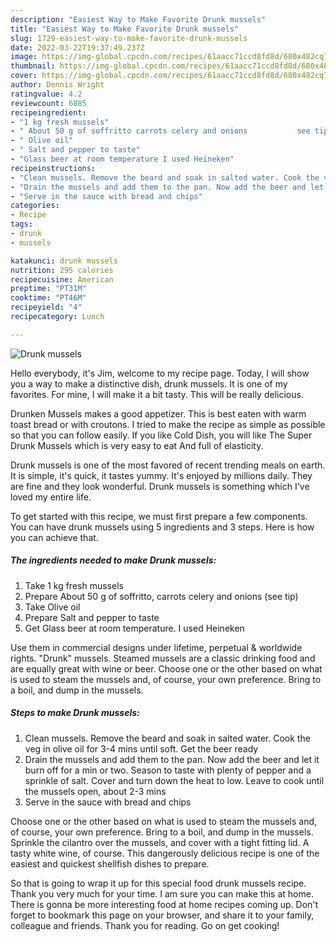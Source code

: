 ```yaml
---
description: "Easiest Way to Make Favorite Drunk mussels"
title: "Easiest Way to Make Favorite Drunk mussels"
slug: 1729-easiest-way-to-make-favorite-drunk-mussels
date: 2022-03-22T19:37:49.237Z
image: https://img-global.cpcdn.com/recipes/61aacc71ccd8fd8d/680x482cq70/drunk-mussels-recipe-main-photo.jpg
thumbnail: https://img-global.cpcdn.com/recipes/61aacc71ccd8fd8d/680x482cq70/drunk-mussels-recipe-main-photo.jpg
cover: https://img-global.cpcdn.com/recipes/61aacc71ccd8fd8d/680x482cq70/drunk-mussels-recipe-main-photo.jpg
author: Dennis Wright
ratingvalue: 4.2
reviewcount: 6885
recipeingredient:
- "1 kg fresh mussels"
- " About 50 g of soffritto carrots celery and onions           see tip"
- " Olive oil"
- " Salt and pepper to taste"
- "Glass beer at room temperature I used Heineken"
recipeinstructions:
- "Clean mussels. Remove the beard and soak in salted water. Cook the veg in olive oil for 3-4 mins until soft. Get the beer ready"
- "Drain the mussels and add them to the pan. Now add the beer and let it burn off for a min or two. Season to taste with plenty of pepper and a sprinkle of salt. Cover and turn down the heat to low. Leave to cook until the mussels open, about 2-3 mins"
- "Serve in the sauce with bread and chips"
categories:
- Recipe
tags:
- drunk
- mussels

katakunci: drunk mussels 
nutrition: 295 calories
recipecuisine: American
preptime: "PT31M"
cooktime: "PT46M"
recipeyield: "4"
recipecategory: Lunch

---
```



![Drunk mussels](https://img-global.cpcdn.com/recipes/61aacc71ccd8fd8d/680x482cq70/drunk-mussels-recipe-main-photo.jpg)

Hello everybody, it's Jim, welcome to my recipe page. Today, I will show you a way to make a distinctive dish, drunk mussels. It is one of my favorites. For mine, I will make it a bit tasty. This will be really delicious.

Drunken Mussels makes a good appetizer. This is best eaten with warm toast bread or with croutons. I tried to make the recipe as simple as possible so that you can follow easily. If you like Cold Dish, you will like The Super Drunk Mussels which is very easy to eat And full of elasticity.

Drunk mussels is one of the most favored of recent trending meals on earth. It is simple, it's quick, it tastes yummy. It's enjoyed by millions daily. They are fine and they look wonderful. Drunk mussels is something which I've loved my entire life.


To get started with this recipe, we must first prepare a few components. You can have drunk mussels using 5 ingredients and 3 steps. Here is how you can achieve that.

<!--inarticleads1-->

##### The ingredients needed to make Drunk mussels:

1. Take 1 kg fresh mussels
1. Prepare  About 50 g of soffritto, carrots celery and onions           (see tip)
1. Take  Olive oil
1. Prepare  Salt and pepper to taste
1. Get Glass beer at room temperature. I used Heineken


Use them in commercial designs under lifetime, perpetual & worldwide rights. "Drunk" mussels. Steamed mussels are a classic drinking food and are equally great with wine or beer. Choose one or the other based on what is used to steam the mussels and, of course, your own preference. Bring to a boil, and dump in the mussels. 

<!--inarticleads2-->

##### Steps to make Drunk mussels:

1. Clean mussels. Remove the beard and soak in salted water. Cook the veg in olive oil for 3-4 mins until soft. Get the beer ready
1. Drain the mussels and add them to the pan. Now add the beer and let it burn off for a min or two. Season to taste with plenty of pepper and a sprinkle of salt. Cover and turn down the heat to low. Leave to cook until the mussels open, about 2-3 mins
1. Serve in the sauce with bread and chips


Choose one or the other based on what is used to steam the mussels and, of course, your own preference. Bring to a boil, and dump in the mussels. Sprinkle the cilantro over the mussels, and cover with a tight fitting lid. A tasty white wine, of course. This dangerously delicious recipe is one of the easiest and quickest shellfish dishes to prepare. 

So that is going to wrap it up for this special food drunk mussels recipe. Thank you very much for your time. I am sure you can make this at home. There is gonna be more interesting food at home recipes coming up. Don't forget to bookmark this page on your browser, and share it to your family, colleague and friends. Thank you for reading. Go on get cooking!
